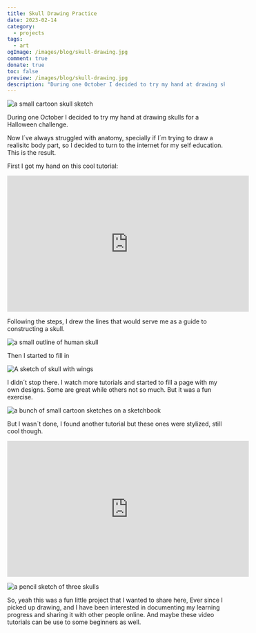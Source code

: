 ```yaml
---
title: Skull Drawing Practice
date: 2023-02-14
category:
  - projects
tags:
  - art
ogImage: /images/blog/skull-drawing.jpg
comment: true
donate: true
toc: false
preview: /images/blog/skull-drawing.jpg
description: "During one October I decided to try my hand at drawing skulls for a Halloween challenge. But since I struggle with anatomy I looked up some tutorials. "
---
```

![a small cartoon skull sketch](/images/blog/skull-drawing.jpg)

During one October I decided to try my hand at drawing skulls for a Halloween challenge.

Now I´ve always struggled with anatomy, specially if I´m trying to draw a realisitc body part, so I decided to turn to the internet for my self education. This is the result.

First I got my hand on this cool tutorial:

<iframe width="560" height="315" src="https://www.youtube.com/embed/NFznXrMIano?si=2Uy03NFchpcK9Z1R" title="YouTube video player" frameborder="0" allow="accelerometer; autoplay; clipboard-write; encrypted-media; gyroscope; picture-in-picture; web-share" referrerpolicy="strict-origin-when-cross-origin" allowfullscreen></iframe>

Following the steps, I drew the lines that would serve me as a guide to constructing a skull.


![a small outline of human skull](/images/2023/skullwip.jpg)

Then I started to fill in


![A sketch of skull with wings](/images/2023/skullwithwings.jpg)


I didn´t stop there. I watch more tutorials and started to fill a page with my own designs. Some are great while others not so much. But it was a fun exercise.


![a bunch of small cartoon sketches on a sketchbook](/images/2023/skullsketchbook.jpg)

But I wasn´t done, I found another tutorial but these ones were stylized, still cool though.

<iframe width="560" height="315" src="https://www.youtube.com/embed/_fvR99jivgE?si=4x5y87rOIb3ckTME" title="YouTube video player" frameborder="0" allow="accelerometer; autoplay; clipboard-write; encrypted-media; gyroscope; picture-in-picture; web-share" referrerpolicy="strict-origin-when-cross-origin" allowfullscreen></iframe>


![a pencil sketch of three skulls](/images/2023/skullwithwings.jpg)

So, yeah this was a fun little project that I wanted to share here, Ever since I picked up drawing, and I have been interested in documenting my learning progress and sharing it with other people online. And maybe these video tutorials can be use to some beginners as well.

